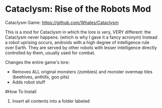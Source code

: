 # Cataclysm: Rise of the Robots Mod
Cataclysm Game: https://github.com/Whales/Cataclysm

This is a mod for Cataclysm in which the lore is very, VERY different: the Cataclysm never happens. (which is why I gave it a fancy acronym)
Instead a robot uprising occurs, androids with a high degree of intelligence rule over Earth. 
They are served by other robots with lesser intelligence directly controlled by them, usually used for combat.

Changes the entire game's lore:
- Removes ALL original monsters (zombies) and monster overmap tiles (beehives, anthills, goo pits)
- Adds robot stuff

#How To Install

1. Insert all contents into a folder labeled 
